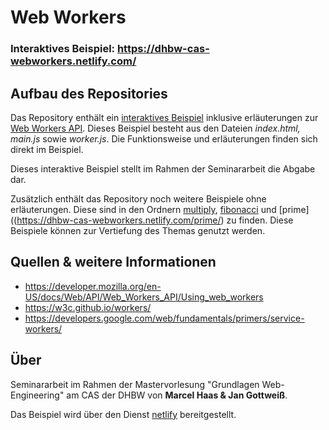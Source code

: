 # Web Workers

### **Interaktives Beispiel: https://dhbw-cas-webworkers.netlify.com/**

## Aufbau des Repositories

Das Repository enthält ein [interaktives Beispiel](https://dhbw-cas-webworkers.netlify.com/) inklusive erläuterungen zur [Web Workers API](https://developer.mozilla.org/en-US/docs/Web/API/Web_Workers_API). Dieses Beispiel besteht aus den Dateien *index.html, main.js* sowie *worker.js*. Die Funktionsweise und erläuterungen finden sich direkt im Beispiel. 

Dieses interaktive Beispiel stellt im Rahmen der Seminararbeit die Abgabe dar. 

Zusätzlich enthält das Repository noch weitere Beispiele ohne erläuterungen. Diese sind in den Ordnern [multiply](https://dhbw-cas-webworkers.netlify.com/multiply/), [fibonacci](https://dhbw-cas-webworkers.netlify.com/fibonacci/) und [prime]((https://dhbw-cas-webworkers.netlify.com/prime/) zu finden. Diese Beispiele können zur Vertiefung des Themas genutzt werden. 

## Quellen & weitere Informationen

- https://developer.mozilla.org/en-US/docs/Web/API/Web_Workers_API/Using_web_workers
- https://w3c.github.io/workers/
- https://developers.google.com/web/fundamentals/primers/service-workers/

## Über

Seminararbeit im Rahmen der Mastervorlesung "Grundlagen Web-Engineering" am CAS der DHBW von **Marcel Haas & Jan Gottweiß**.

Das Beispiel wird über den Dienst [netlify](https://www.netlify.com/) bereitgestellt. 


